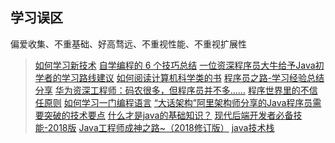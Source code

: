 ## 学习误区
偏爱收集、不重基础、好高骛远、不重视性能、不重视扩展性
> [如何学习新技术](https://github.com/judasn/hexo-blog/blob/master/2016/02/My-Learning-Way.md)
> [自学编程的 6 个技巧总结](http://www.codeceo.com/article/self-learning-programming-tips.html)
> [一位资深程序员大牛给予Java初学者的学习路线建议](https://www.cnblogs.com/huaxingtianxia/p/5724093.html)
> [如何阅读计算机科学类的书](http://joshuais.me/how-to-read-technology-book/)
> [程序员之路-学习经验总结分享](https://www.jianshu.com/p/1a0f95f55fa7)
> [华为资深工程师：码农很多，但程序员并不多......](https://mp.weixin.qq.com/s/pXjh9nanzHdNxxW5Fvaxxg)
> [程序世界里的不信任原则](https://www.oschina.net/news/88986/distrust-principle-in-programming-world)
> [如何学习一门编程语言](http://www.cnblogs.com/jingmoxukong/p/8193709.html)
> [“大话架构”阿里架构师分享的Java程序员需要突破的技术要点](https://zhuanlan.zhihu.com/p/34493992)
> [什么才是java的基础知识？](https://zhuanlan.zhihu.com/p/28615617)
> [现代后端开发者必备技能-2018版](https://segmentfault.com/a/1190000014770363)
> [Java工程师成神之路~（2018修订版）](http://www.hollischuang.com/archives/489)
> [java技术栈](https://my.oschina.net/pingpangkuangmo/blog/720023)